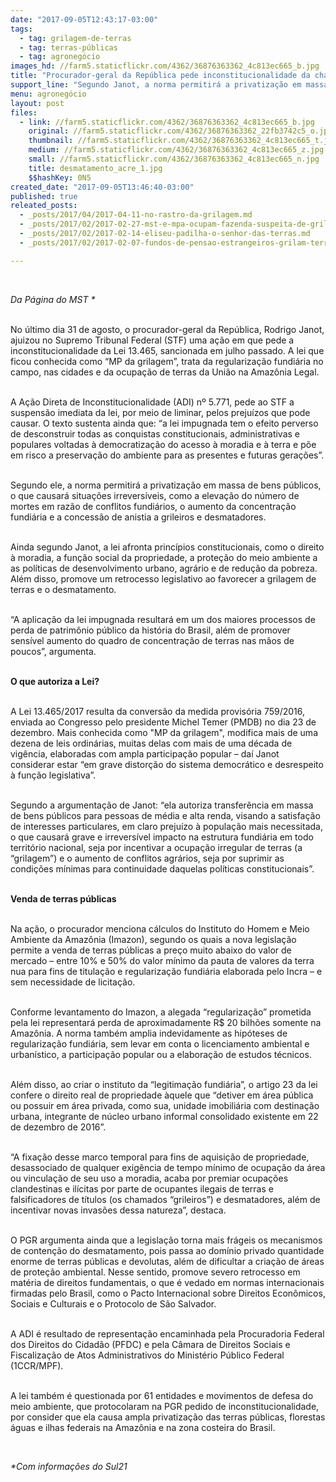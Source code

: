 ```yaml
---
date: "2017-09-05T12:43:17-03:00"
tags:
  - tag: grilagem-de-terras
  - tag: terras-públicas
  - tag: agronegócio
images_hd: //farm5.staticflickr.com/4362/36876363362_4c813ec665_b.jpg
title: "Procurador-geral da República pede inconstitucionalidade da chamada 'lei da grilagem'"
support_line: "Segundo Janot, a norma permitirá a privatização em massa de bens públicos, o que causará situações irreversíveis."
menu: agronegócio
layout: post
files:
  - link: //farm5.staticflickr.com/4362/36876363362_4c813ec665_b.jpg
    original: //farm5.staticflickr.com/4362/36876363362_22fb3742c5_o.jpg
    thumbnail: //farm5.staticflickr.com/4362/36876363362_4c813ec665_t.jpg
    medium: //farm5.staticflickr.com/4362/36876363362_4c813ec665_z.jpg
    small: //farm5.staticflickr.com/4362/36876363362_4c813ec665_n.jpg
    title: desmatamento_acre_1.jpg
    $$hashKey: 0N5
created_date: "2017-09-05T13:46:40-03:00"
published: true
releated_posts:
  - _posts/2017/04/2017-04-11-no-rastro-da-grilagem.md
  - _posts/2017/02/2017-02-27-mst-e-mpa-ocupam-fazenda-suspeita-de-grilagem-em-pontao-no-rs.md
  - _posts/2017/02/2017-02-14-eliseu-padilha-o-senhor-das-terras.md
  - _posts/2017/02/2017-02-07-fundos-de-pensao-estrangeiros-grilam-terras-na-regiao-do-cerrado.md

---
```

<p>&nbsp;</p>

<p><em>Da P&aacute;gina do MST *</em></p>

<p><br />
No &uacute;ltimo dia 31 de agosto, o&nbsp;procurador-geral da Rep&uacute;blica, Rodrigo Janot, ajuizou no Supremo Tribunal Federal (STF) uma a&ccedil;&atilde;o em que pede a inconstitucionalidade da Lei 13.465, sancionada em julho passado. A lei&nbsp;que ficou conhecida como &ldquo;MP da grilagem&rdquo;, trata da regulariza&ccedil;&atilde;o fundi&aacute;ria no campo, nas cidades e da ocupa&ccedil;&atilde;o de terras da Uni&atilde;o na Amaz&ocirc;nia Legal.</p>

<p><br />
A A&ccedil;&atilde;o Direta de Inconstitucionalidade (ADI) n&ordm; 5.771, pede ao STF a suspens&atilde;o imediata da lei, por meio de liminar, pelos preju&iacute;zos que pode causar. O texto sustenta ainda que:&nbsp;&ldquo;a&nbsp;lei impugnada tem o efeito perverso de desconstruir todas as conquistas constitucionais, administrativas e populares voltadas &agrave; democratiza&ccedil;&atilde;o do acesso &agrave; moradia e &agrave; terra e p&otilde;e em risco a preserva&ccedil;&atilde;o do ambiente para as presentes e futuras gera&ccedil;&otilde;es&rdquo;.</p>

<p><br />
Segundo ele, a norma permitir&aacute; a privatiza&ccedil;&atilde;o em massa de bens p&uacute;blicos, o que causar&aacute;&nbsp;situa&ccedil;&otilde;es irrevers&iacute;veis, como a eleva&ccedil;&atilde;o do n&uacute;mero de mortes em raz&atilde;o de conflitos fundi&aacute;rios, o aumento da concentra&ccedil;&atilde;o fundi&aacute;ria e a concess&atilde;o de anistia a grileiros e desmatadores.</p>

<p><br />
Ainda segundo Janot, a lei afronta princ&iacute;pios constitucionais, como o direito &agrave; moradia, a fun&ccedil;&atilde;o social da propriedade, a prote&ccedil;&atilde;o do meio ambiente a as pol&iacute;ticas de desenvolvimento urbano, agr&aacute;rio e de redu&ccedil;&atilde;o da pobreza. Al&eacute;m disso, promove um retrocesso legislativo ao favorecer a grilagem de terras e o desmatamento.</p>

<p><br />
&ldquo;A aplica&ccedil;&atilde;o da lei impugnada resultar&aacute; em um dos maiores processos de perda de patrim&ocirc;nio p&uacute;blico da hist&oacute;ria do Brasil, al&eacute;m de promover sens&iacute;vel aumento do quadro de concentra&ccedil;&atilde;o de terras nas m&atilde;os de poucos&rdquo;, argumenta.&nbsp;</p>

<p><br />
<strong>O que autoriza a Lei?&nbsp;</strong></p>

<p><br />
A Lei 13.465/2017 resulta da convers&atilde;o da medida provis&oacute;ria 759/2016, enviada ao Congresso pelo presidente Michel Temer (PMDB) no dia 23 de dezembro. Mais conhecida como &quot;MP da grilagem&quot;, modifica mais de uma dezena de leis ordin&aacute;rias, muitas delas com mais de uma d&eacute;cada de vig&ecirc;ncia, elaboradas com ampla participa&ccedil;&atilde;o popular &ndash; da&iacute; Janot considerar estar &ldquo;em grave distor&ccedil;&atilde;o do sistema democr&aacute;tico e desrespeito &agrave; fun&ccedil;&atilde;o legislativa&rdquo;.</p>

<p><br />
Segundo a argumenta&ccedil;&atilde;o de Janot: &ldquo;ela autoriza transfer&ecirc;ncia em massa de bens p&uacute;blicos para pessoas de m&eacute;dia e alta renda, visando a satisfa&ccedil;&atilde;o de interesses particulares, em claro preju&iacute;zo &agrave; popula&ccedil;&atilde;o mais necessitada, o que causar&aacute; grave e irrevers&iacute;vel impacto na estrutura fundi&aacute;ria em todo territ&oacute;rio nacional, seja por incentivar a ocupa&ccedil;&atilde;o irregular de terras (a &ldquo;grilagem&rdquo;) e o aumento de conflitos agr&aacute;rios, seja por suprimir as condi&ccedil;&otilde;es m&iacute;nimas para continuidade daquelas pol&iacute;ticas constitucionais&rdquo;.</p>

<p><br />
<strong>Venda de terras p&uacute;blicas</strong></p>

<p><br />
Na a&ccedil;&atilde;o, o procurador&nbsp;menciona c&aacute;lculos do Instituto do Homem e Meio Ambiente da Amaz&ocirc;nia (Imazon), segundo os quais a nova legisla&ccedil;&atilde;o permite a venda de terras p&uacute;blicas a pre&ccedil;o muito abaixo do valor de mercado &ndash; entre 10% e 50% do valor m&iacute;nimo da pauta de valores da terra nua para fins de titula&ccedil;&atilde;o e regulariza&ccedil;&atilde;o fundi&aacute;ria elaborada pelo Incra &ndash; e sem necessidade de licita&ccedil;&atilde;o.</p>

<p><br />
Conforme levantamento do Imazon, a alegada &ldquo;regulariza&ccedil;&atilde;o&rdquo; prometida pela lei representar&aacute; perda de aproximadamente R$ 20 bilh&otilde;es somente na Amaz&ocirc;nia. A norma tamb&eacute;m amplia indevidamente as hip&oacute;teses de regulariza&ccedil;&atilde;o fundi&aacute;ria, sem levar em conta o licenciamento ambiental e urban&iacute;stico, a participa&ccedil;&atilde;o popular ou a elabora&ccedil;&atilde;o de estudos t&eacute;cnicos.</p>

<p><br />
Al&eacute;m disso, ao criar o instituto da &ldquo;legitima&ccedil;&atilde;o fundi&aacute;ria&rdquo;, o artigo 23 da lei confere o direito real de propriedade &agrave;quele que &ldquo;detiver em &aacute;rea p&uacute;blica ou possuir em &aacute;rea privada, como sua, unidade imobili&aacute;ria com destina&ccedil;&atilde;o urbana, integrante de n&uacute;cleo urbano informal consolidado existente em 22 de dezembro de 2016&rdquo;.</p>

<p><br />
&ldquo;A fixa&ccedil;&atilde;o desse marco temporal para fins de aquisi&ccedil;&atilde;o de propriedade, desassociado de qualquer exig&ecirc;ncia de tempo m&iacute;nimo de ocupa&ccedil;&atilde;o da &aacute;rea ou vincula&ccedil;&atilde;o de seu uso a moradia, acaba por premiar ocupa&ccedil;&otilde;es clandestinas e il&iacute;citas por parte de ocupantes ilegais de terras e falsificadores de t&iacute;tulos (os chamados &ldquo;grileiros&rdquo;) e desmatadores, al&eacute;m de incentivar novas invas&otilde;es dessa natureza&rdquo;, destaca.</p>

<p><br />
O PGR argumenta ainda que a legisla&ccedil;&atilde;o torna mais fr&aacute;geis os mecanismos de conten&ccedil;&atilde;o do desmatamento, pois passa ao dom&iacute;nio privado quantidade enorme de terras p&uacute;blicas e devolutas, al&eacute;m de dificultar a cria&ccedil;&atilde;o de &aacute;reas de prote&ccedil;&atilde;o ambiental. Nesse sentido, promove severo retrocesso em mat&eacute;ria de direitos fundamentais, o que &eacute; vedado em normas internacionais firmadas pelo Brasil, como o Pacto Internacional sobre Direitos Econ&ocirc;micos, Sociais e Culturais e o Protocolo de S&atilde;o Salvador.</p>

<p><br />
A ADI &eacute; resultado de representa&ccedil;&atilde;o encaminhada pela Procuradoria Federal dos Direitos do Cidad&atilde;o (PFDC) e pela C&acirc;mara de Direitos Sociais e Fiscaliza&ccedil;&atilde;o de Atos Administrativos do Minist&eacute;rio P&uacute;blico Federal (1CCR/MPF).</p>

<p><br />
A lei tamb&eacute;m &eacute; questionada por 61 entidades e movimentos de defesa do meio ambiente, que protocolaram na PGR pedido de inconstitucionalidade, por consider que ela causa ampla privatiza&ccedil;&atilde;o das terras p&uacute;blicas, florestas &aacute;guas e ilhas federais na Amaz&ocirc;nia e na zona costeira do Brasil.</p>

<p>&nbsp;</p>

<p><em>*Com informa&ccedil;&otilde;es do Sul21</em></p>
